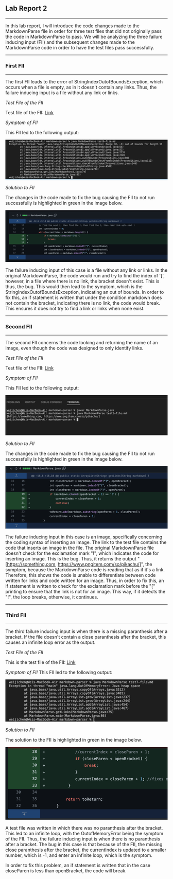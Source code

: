 
## **Lab Report 2** 

--- 

In this lab report, I will introduce the code changes made to the MarkdownParse file in order for three test files that did not originally pass the code in MarkdownParse to pass. We will be analyzing the three failure inducing input (FII) and the  subsequent changes made to the MarkdownParse code in order to have the test files pass successfully. 

--------

### First FII  ###
---
The first FII leads to the error of StringIndexOutofBoundsException, which occurs when a file is empty, as in it doesn't contain any links. Thus, the failure inducing input is a file without any link or links. 

_Test File of the FII_

Test file of the FII: [Link](https://github.com/Wei-Ji-Chen/markdown-parser/blob/main/test6-file.md)


_Symptom of FII_

This FII led to the following output:

![image](labreport22ndpic.png)

_Solution to FII_

The changes in the code made to fix the bug causing the FII to not run successfully is highlighted in green in the image below.

![Image](labreport2firstpic.png)

The failure inducing input of this case is a file without any link or links. In the original MarkdownParse, the code would run and try to find the index of '[', however, in a file where there is no link, the bracket doesn't exist. This is thus, the bug. This would then lead to the symptom, which is the StringIndexOutofBoundsException, indicating an out of bounds. In order to fix this, an if statement is written that under the condition markdown does not contain the bracket, indicating there is no link, the code would break. This ensures it does not try to find a link or links when none exist. 

------

### Second FII ### 
---


The second FII concerns the code looking and returning the name of an image, even though the code was designed to only identify links. 

_Test File of the FII_

Test file of the FII: [Link](https://github.com/Wei-Ji-Chen/markdown-parser/blob/main/test5-file.md)


_Symptom of FII_

This FII led to the following output: 

![image](labreport21stpic.png)

_Solution to FII_

The changes in the code made to fix the bug causing the FII to not run successfully is highlighted in green in the image below. 

![Image](labreport2secondpic.png)

The failure inducing input in this case is an image, specifically concerning the coding syntax of inserting an image. The link to the test file contains the code that inserts an image in the file. The original MarkdownParse file doesn't check for the exclamation mark "!", which indicates the code for inserting an image. This is the bug. Thus, it returns the output "[https://something.com, https://www.pngitem.com/so/pikachu/]", the symptom, because the MarkdownParse code is reading that as if it's a link. Therefore, this shows the code is unable to differentiate between code written for links and code written for an image. Thus, in order to fix this, an if statement is written to check for the exclamation mark before the "[" printing to ensure that the link is not for an image. This way, if it detects the "!", the loop breaks, otherwise, it continues. 

--------

### Third FII ### 

--------

The third failure inducing input is when there is a missing paranthesis after a bracket. If the file doesn't contain a close paranthesis after the bracket, this causes an infinite loop error as the output. 

_Test File of the FII_

This is the test file of the FII: 
[Link](https://github.com/Wei-Ji-Chen/markdown-parser/blob/main/test7-file.md)


_Symptom of FII_
This FII led to the following output:

![image](labreport23rdpic.png)


_Solution to FII_

The solution to the FII is highlighted in green in the image below.

![image](labreport2solution.png)

A test file was written in which there was no paranthesis after the bracket. This led to an infinite loop, with the OutofMemoryError being the symptom of the FII. Thus, the failure inducing input is when there is no paranthesis after a bracket. The bug in this case is that because of the FII, the missing close paranthesis after the bracket, the currentIndex is updated to a smaller number, which is -1, and enter an infinite loop, which is the symptom. 

In order to fix this problem, an if statement is written that in the case closeParen is less than openBracket, the code will break.


